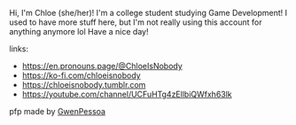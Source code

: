 Hi, I'm Chloe (she/her)! I'm a college student studying Game Development!
I used to have more stuff here, but I'm not really using this account for anything anymore lol
Have a nice day!

links:
- https://en.pronouns.page/@ChloeIsNobody
- https://ko-fi.com/chloeisnobody
- https://chloeisnobody.tumblr.com
- https://youtube.com/channel/UCFuHTg4zEllbiQWfxh63lk


pfp made by [GwenPessoa](https://www.tumblr.com/gwenpessoa)
